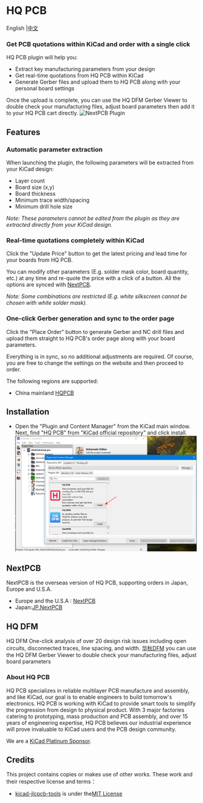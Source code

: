 # HQ PCB

<p>
    English |<a href="README_zh.md">中文<a/>
</p>

### Get PCB quotations within KiCad and order with a single click

HQ PCB plugin will help you:

- Extract key manufacturing parameters from your design
- Get real-time quotations from HQ PCB within KiCad
- Generate Gerber files and upload them to HQ PCB along with your personal board settings

Once the upload is complete, you can use the HQ DFM Gerber Viewer to double check your manufacturing files, adjust board parameters then add it to your HQ PCB cart directly.
![NextPCB Plugin](https://github.com/SYSUeric66/kicad-amf-plugin/blob/8318782634b7f8237bd4a650c37e4031e876e3a0/docs/amf.gif)

## Features

### Automatic parameter extraction

When launching the plugin, the following parameters will be extracted from your KiCad design:

- Layer count
- Board size (x,y)
- Board thickness
- Minimum trace width/spacing
- Minimum drill hole size

_Note: These parameters cannot be edited from the plugin as they are extracted directly from your KiCad design._

### Real-time quotations completely within KiCad

Click the "Update Price" button to get the latest pricing and lead time for your boards from HQ PCB.

You can modify other parameters (E.g. solder mask color, board quantity, etc.) at any time and re-quote the price with a click of a button. All the options are synced with [NextPCB](https://www.nextpcb.com/).

_Note: Some combinations are restricted (E.g. white silkscreen cannot be chosen with white solder mask)._

### One-click Gerber generation and sync to the order page

Click the "Place Order" button to generate Gerber and NC drill files and upload them straight to HQ PCB's order page along with your board parameters.

Everything is in sync, so no additional adjustments are required. Of course, you are free to change the settings on the website and then proceed to order.

The following regions are supported:

- China mainland [HQPCB](https://www.hqpcb.com/quote/)

## Installation

- Open the "Plugin and Content Manager" from the KiCad main window. Next, find "HQ PCB" from "KiCad official repository" and click install.
![Image](https://github.com/Huaqiu-Electronics/kicad-hqpcb-plugin/blob/main/kicad_amf_plugin/icon/image.png)


## NextPCB

NextPCB is the overseas version of HQ PCB, supporting orders in Japan, Europe and U.S.A.

- Europe and the U.S.A : [NextPCB](https://www.nextpcb.com/pcb-quote)
- Japan:[JP.NextPCB](https://jp.nextpcb.com/pcb-quote#/pcb-quote/)

## HQ DFM

HQ DFM One-click analysis of over 20 design risk issues including open circuits, disconnected traces, line spacing, and width.
[华秋DFM](https://dfm.hqpcb.com/)
you can use the HQ DFM Gerber Viewer to double check your manufacturing files, adjust board parameters 


### About HQ PCB

HQ PCB specializes in reliable multilayer PCB manufacture and assembly, and like KiCad, our goal is to enable engineers to build tomorrow's electronics. HQ PCB is working with KiCad to provide smart tools to simplify the progression from design to physical product. With 3 major factories catering to prototyping, mass production and PCB assembly, and over 15 years of engineering expertise, HQ PCB believes our industrial experience will prove invaluable to KiCad users and the PCB design community.

We are a [KiCad Platinum Sponsor](https://www.nextpcb.com/blog/kicad-nextpcb-platinum-sponsorship).


## Credits

This project contains copies or makes use of other works. These work and their respective license and terms：
- [kicad-jlcpcb-tools](https://github.com/Bouni/kicad-jlcpcb-tools.git)  is under the[MIT License](https://github.com/Bouni/kicad-jlcpcb-tools/blob/main/LICENSE)